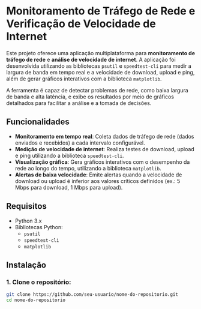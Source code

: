 # Monitoramento de Tráfego de Rede e Verificação de Velocidade de Internet

Este projeto oferece uma aplicação multiplataforma para **monitoramento de tráfego de rede** e **análise de velocidade de internet**. A aplicação foi desenvolvida utilizando as bibliotecas `psutil` e `speedtest-cli` para medir a largura de banda em tempo real e a velocidade de download, upload e ping, além de gerar gráficos interativos com a biblioteca `matplotlib`.

A ferramenta é capaz de detectar problemas de rede, como baixa largura de banda e alta latência, e exibe os resultados por meio de gráficos detalhados para facilitar a análise e a tomada de decisões.

## Funcionalidades

- **Monitoramento em tempo real**: Coleta dados de tráfego de rede (dados enviados e recebidos) a cada intervalo configurável.
- **Medição de velocidade de internet**: Realiza testes de download, upload e ping utilizando a biblioteca `speedtest-cli`.
- **Visualização gráfica**: Gera gráficos interativos com o desempenho da rede ao longo do tempo, utilizando a biblioteca `matplotlib`.
- **Alertas de baixa velocidade**: Emite alertas quando a velocidade de download ou upload é inferior aos valores críticos definidos (ex.: 5 Mbps para download, 1 Mbps para upload).

## Requisitos

- Python 3.x
- Bibliotecas Python:
  - `psutil`
  - `speedtest-cli`
  - `matplotlib`

## Instalação

### 1. Clone o repositório:

```bash
git clone https://github.com/seu-usuario/nome-do-repositorio.git
cd nome-do-repositorio
